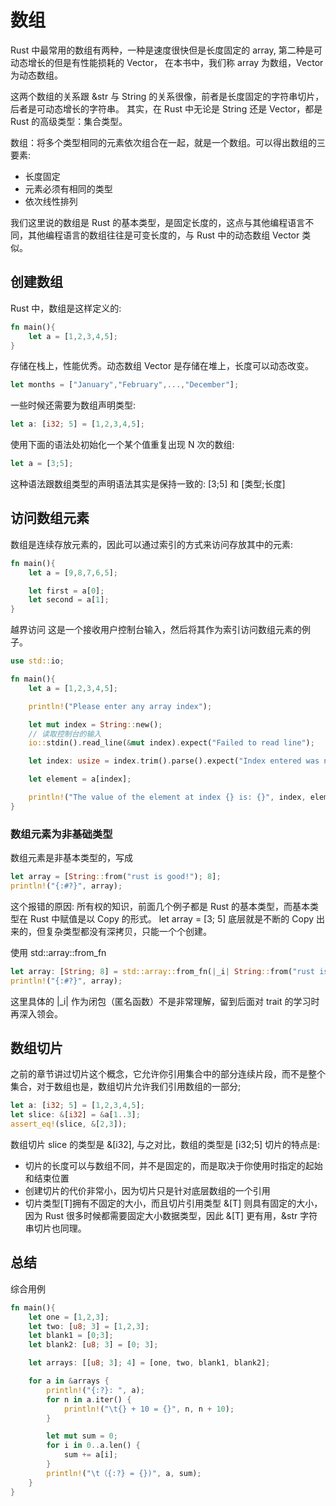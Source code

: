 # 数组
Rust 中最常用的数组有两种，一种是速度很快但是长度固定的 array, 第二种是可动态增长的但是有性能损耗的 Vector，
在本书中，我们称 array 为数组，Vector 为动态数组。

这两个数组的关系跟 &str 与 String 的关系很像，前者是长度固定的字符串切片，后者是可动态增长的字符串。
其实，在 Rust 中无论是 String 还是 Vector，都是 Rust 的高级类型：集合类型。

数组：将多个类型相同的元素依次组合在一起，就是一个数组。可以得出数组的三要素:
- 长度固定
- 元素必须有相同的类型
- 依次线性排列
  
我们这里说的数组是 Rust 的基本类型，是固定长度的，这点与其他编程语言不同，其他编程语言的数组往往是可变长度的，与 Rust 中的动态数组 Vector 类似。

## 创建数组
Rust 中，数组是这样定义的:
```rust
fn main(){
    let a = [1,2,3,4,5];
}
```
存储在栈上，性能优秀。动态数组 Vector 是存储在堆上，长度可以动态改变。
```rust
let months = ["January","February",...,"December"];
```
一些时候还需要为数组声明类型:
```rust
let a: [i32; 5] = [1,2,3,4,5];
```
使用下面的语法处初始化一个某个值重复出现 N 次的数组:
```rust
let a = [3;5];
```
这种语法跟数组类型的声明语法其实是保持一致的: [3;5] 和 [类型;长度]

## 访问数组元素
数组是连续存放元素的，因此可以通过索引的方式来访问存放其中的元素:
```rust
fn main(){
    let a = [9,8,7,6,5];

    let first = a[0];
    let second = a[1];
}
```

越界访问
这是一个接收用户控制台输入，然后将其作为索引访问数组元素的例子。
```rust
use std::io;

fn main(){
    let a = [1,2,3,4,5];

    println!("Please enter any array index");

    let mut index = String::new();
    // 读取控制台的输入
    io::stdin().read_line(&mut index).expect("Failed to read line");

    let index: usize = index.trim().parse().expect("Index entered was not a number");

    let element = a[index];

    println!("The value of the element at index {} is: {}", index, element);
}
```

### 数组元素为非基础类型
数组元素是非基本类型的，写成
```rust
let array = [String::from("rust is good!"); 8];
println!("{:#?}", array);
```
这个报错的原因: 所有权的知识，前面几个例子都是 Rust 的基本类型，而基本类型在 Rust 中赋值是以 Copy 的形式。
let array = [3; 5] 底层就是不断的 Copy 出来的，但复杂类型都没有深拷贝，只能一个个创建。

使用 std::array::from_fn
```rust
let array: [String; 8] = std::array::from_fn(|_i| String::from("rust is good!"));
println!("{:#?}", array);
```

这里具体的 |_i| 作为闭包（匿名函数）不是非常理解，留到后面对 trait 的学习时再深入领会。

## 数组切片
之前的章节讲过切片这个概念，它允许你引用集合中的部分连续片段，而不是整个集合，对于数组也是，数组切片允许我们引用数组的一部分;
```rust
let a: [i32; 5] = [1,2,3,4,5];
let slice: &[i32] = &a[1..3];
assert_eq!(slice, &[2,3]);
```
数组切片 slice 的类型是 &[i32], 与之对比，数组的类型是 [i32;5]
切片的特点是:
- 切片的长度可以与数组不同，并不是固定的，而是取决于你使用时指定的起始和结束位置
- 创建切片的代价非常小，因为切片只是针对底层数组的一个引用
- 切片类型[T]拥有不固定的大小，而且切片引用类型 &[T] 则具有固定的大小，因为 Rust 很多时候都需要固定大小数据类型，因此 &[T] 更有用，&str 字符串切片也同理。


## 总结
综合用例
```rust
fn main(){
    let one = [1,2,3];
    let two: [u8; 3] = [1,2,3];
    let blank1 = [0;3];
    let blank2: [u8; 3] = [0; 3];

    let arrays: [[u8; 3]; 4] = [one, two, blank1, blank2];

    for a in &arrays {
        println!("{:?}: ", a);
        for n in a.iter() {
            println!("\t{} + 10 = {}", n, n + 10);
        }

        let mut sum = 0;
        for i in 0..a.len() {
            sum += a[i];
        }
        println!("\t（{:?} = {})", a, sum);
    }
}
```